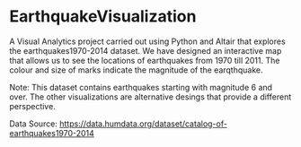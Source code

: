# EarthquakeVisualization

A Visual Analytics project carried out using Python and Altair that explores the earthquakes1970-2014 dataset. We have designed an interactive map that allows us to see the locations of earthquakes from 1970 till 2011. The colour and size of marks indicate the magnitude of the earqthquake. 

Note: This dataset contains earthquakes starting with magnitude 6 and over. The other visualizations are alternative desings that provide a different perspective.

Data Source: https://data.humdata.org/dataset/catalog-of-earthquakes1970-2014

